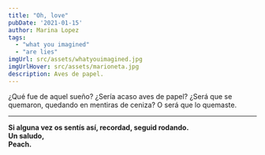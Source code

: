```yaml
---
title: "Oh, love"  
pubDate: '2021-01-15'
author: Marina Lopez
tags:
  - "what you imagined"
  - "are lies"
imgUrl: src/assets/whatyouimagined.jpg
imgUrlHover: src/assets/marioneta.jpg
description: Aves de papel.
---
```

¿Qué fue de aquel sueño?
¿Sería acaso aves de papel?
¿Será que se quemaron,
quedando en mentiras de ceniza?
O será que lo quemaste.

---

**Si alguna vez os sentís así, recordad, seguid rodando.  
Un saludo,  
Peach.**
